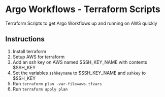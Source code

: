 # Argo Workflows - Terraform Scripts
Terraform Scripts to get Argo Workflows up and running on AWS quickly 

## Instructions 
1. Install terraform 
2. Setup AWS for terraform 
3. Add an ssh key on AWS named $SSH_KEY_NAME with contents $SSH_KEY 
4. Set the variables `sshkeyname` to $SSH_KEY_NAME and `sshkey` to $SSH_KEY 
5. Run `terraform plan -var-file=aws.tfvars`
6. Run `terraform apply plan`

